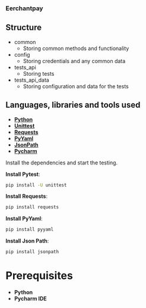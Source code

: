 ### Eerchantpay

## Structure
* common 
  * Storing common methods and functionality
* config
  * Storing credentials and any common data
* tests_api
  * Storing tests
* tests_api_data
  * Storing configuration and data for the tests

## Languages, libraries and tools used

* __[Python](https://www.python.org/downloads/)__
* __[Unittest](https://docs.python.org/3/library/unittest.html)__
* __[Requests](https://docs.python-requests.org/en/master/)__
* __[PyYaml](https://pyyaml.org/wiki/PyYAMLDocumentation/)__
* __[JsonPath](https://pypi.org/project/jsonpath/)__
* __[Pycharm](https://www.jetbrains.com/pycharm/download/)__

Install the dependencies and start the testing.

 __Install Pytest__:
```sh
pip install -U unittest
```
 __Install Requests__:
```sh
pip install requests
```
 __Install PyYaml__:
```sh
pip install pyyaml
```
 __Install Json Path__:
```sh
pip install jsonpath
```

# Prerequisites
* __Python__
* __Pycharm IDE__
